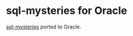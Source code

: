 # sql-mysteries for Oracle

[sql-mysteries](https://github.com/NUKnightLab/sql-mysteries) ported to Oracle.
